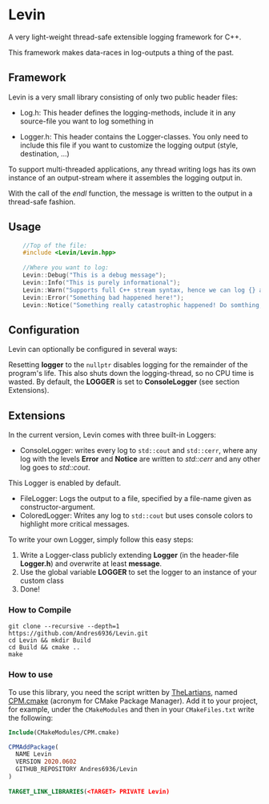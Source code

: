 # Levin

A very light-weight thread-safe extensible logging framework for C++.

This framework makes data-races in log-outputs a thing of the past.

## Framework

Levin is a very small library consisting of only two public header files:

- Log.h: This header defines the logging-methods, include it in any source-file
you want to log something in

- Logger.h: This header contains the Logger-classes. You only need to include
this file if you want to customize the logging output (style, destination, ...)

To support multi-threaded applications, any thread writing logs has its own
instance of an output-stream where it assembles the logging output in.

With the call of the *endl* function, the message is written to the output in a
thread-safe fashion.

## Usage

```cpp
    //Top of the file:
    #include <Levin/Levin.hpp>
    
    //Where you want to log:
    Levin::Debug("This is a debug message");
    Levin::Info("This is purely informational");
    Levin::Warn("Supports full C++ stream syntax, hence we can log {} as well as {}", 12, 42.42);
    Levin::Error("Something bad happened here!");
    Levin::Notice("Something really catastrophic happened! Do somthing, NOW!!");
```

## Configuration

Levin can optionally be configured in several ways:

Resetting **logger** to the `nullptr` disables logging for the remainder of the program's life. 
This also shuts down the logging-thread, so no CPU time is wasted. By default, the **LOGGER** is set to **ConsoleLogger** (see section Extensions).

## Extensions
In the current version, Levin comes with three built-in Loggers:

- ConsoleLogger: writes every log to `std::cout` and `std::cerr`, where any log with the levels **Error** and 
**Notice** are written to *std::cerr* and any other log goes to *std::cout*.

This Logger is enabled by default.
- FileLogger: Logs the output to a file, specified by a file-name given as constructor-argument.
- ColoredLogger: Writes any log to `std::cout` but uses console colors to highlight more critical messages.

To write your own Logger, simply follow this easy steps:

1. Write a Logger-class publicly extending **Logger** (in the header-file **Logger.h**) and overwrite at least **message**.
2. Use the global variable **LOGGER** to set the logger to an instance of your custom class
3. Done!

### How to Compile

```shell
git clone --recursive --depth=1 https://github.com/Andres6936/Levin.git
cd Levin && mkdir Build
cd Build && cmake ..
make 
```

### How to use
To use this library, you need the script written by [TheLartians](https://github.com/TheLartians),
named [CPM.cmake](https://github.com/TheLartians/CPM.cmake) (acronym for CMake
Package Manager). Add it to your project, for example, under the
`CMakeModules` and then in your `CMakeFiles.txt` write the following:

```cmake
Include(CMakeModules/CPM.cmake)

CPMAddPackage(
  NAME Levin
  VERSION 2020.0602
  GITHUB_REPOSITORY Andres6936/Levin
)
 
TARGET_LINK_LIBRARIES(<TARGET> PRIVATE Levin)
```
